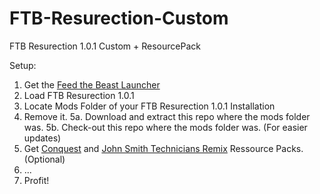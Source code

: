 # FTB-Resurection-Custom
FTB Resurection 1.0.1 Custom + ResourcePack

Setup: 

1. Get the [Feed the Beast Launcher](http://www.feed-the-beast.com/)
2. Load FTB Resurection 1.0.1
3. Locate Mods Folder of your FTB Resurection 1.0.1 Installation
4. Remove it.
5a. Download and extract this repo where the mods folder was.
5b. Check-out this repo where the mods folder was. (For easier updates)
6. Get [Conquest](http://www.heliophobia.de/downloads/Conquest_.zip) and [John Smith Technicians Remix](http://www.heliophobia.de/downloads/JSTR_Universal_1.7.x.zip) Ressource Packs. (Optional)
6. ...
7. Profit!
